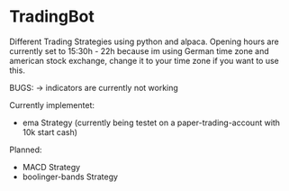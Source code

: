 # TradingBot
Different Trading Strategies using python and alpaca.
Opening hours are currently set to 15:30h - 22h because im using German time zone and american stock exchange, change it to your time zone if you want to use this.

BUGS:
 -> indicators are currently not working

Currently implementet:
- ema Strategy (currently being testet on a paper-trading-account with 10k start cash)

Planned:
- MACD Strategy
- boolinger-bands Strategy
